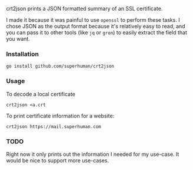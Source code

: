 crt2json prints a JSON formatted summary of an SSL certificate.

I made it because it was painful to use `openssl` to perform these tasks. I
chose JSON as the output format because it's relatively easy to read, and you
can pass it to other tools (like `jq` or `gron`) to easily extract the field
that you want.

### Installation

```
go install github.com/superhuman/crt2json
```

### Usage

To decode a local certificate

```
crt2json <a.crt
```

To print certificate information for a website:

```
crt2json https://mail.superhuman.com
```

### TODO

Right now it only prints out the information I needed for my use-case. It would be nice to support more use-cases.
